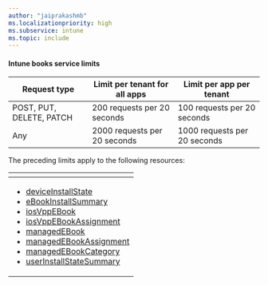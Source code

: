 ```yaml
---
author: "jaiprakashmb"
ms.localizationpriority: high
ms.subservice: intune
ms.topic: include
---
```

<!-- markdownlint-disable MD041 -->

#### Intune books service limits

| Request type | Limit per tenant for all apps | Limit per app per tenant |
| ------------ | ----------------------------- | ------------------------ |
| POST, PUT, DELETE, PATCH | 200 requests per 20 seconds | 100 requests per 20 seconds |
| Any | 2000 requests per 20 seconds | 1000 requests per 20 seconds |

The preceding limits apply to the following resources: 

 
| <!-- fake header--> |
|---|
| <ul> <li> [deviceInstallState](/graph/api/resources/intune-books-deviceinstallstate) <li> [eBookInstallSummary](/graph/api/resources/intune-books-ebookinstallsummary) <li> [iosVppEBook](/graph/api/resources/intune-books-iosvppebook) <li> [iosVppEBookAssignment](/graph/api/resources/intune-books-iosvppebookassignment) <li> [managedEBook](/graph/api/resources/intune-books-managedebook) <li> [managedEBookAssignment](/graph/api/resources/intune-books-managedebookassignment) <li> [managedEBookCategory](/graph/api/resources/intune-books-managedebookcategory) <li> [userInstallStateSummary](/graph/api/resources/intune-books-userinstallstatesummary) </ul> |
